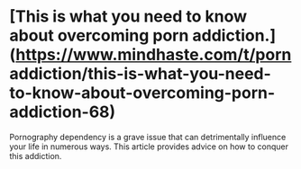 
# [This is what you need to know about overcoming porn addiction.](https://www.mindhaste.com/t/porn addiction/this-is-what-you-need-to-know-about-overcoming-porn-addiction-68)

Pornography dependency is a grave issue that can detrimentally influence your life in numerous ways. This article provides advice on how to conquer this addiction.
    